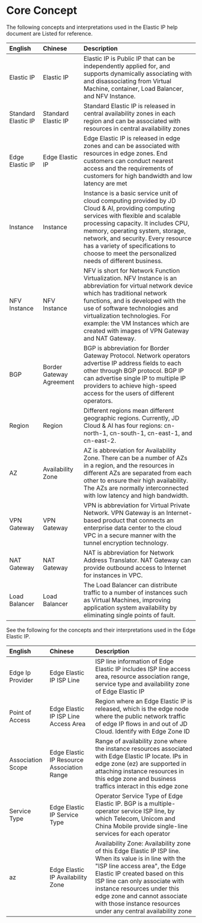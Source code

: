 # Core Concept
The following concepts and interpretations used in the Elastic IP help document are Listed for reference.

| English | Chinese | Description |
| :- | :- | :- |
| Elastic IP | Elastic IP | Elastic IP is Public IP that can be independently applied for, and supports dynamically associating with and disassociating from Virtual Machine, container, Load Balancer, and NFV Instance.
| Standard Elastic IP | Standard Elastic IP | Standard Elastic IP is released in central availability zones in each region and can be associated with resources in central availability zones |
| Edge Elastic IP | Edge Elastic IP | Edge Elastic IP is released in edge zones and can be associated with resources in edge zones. End customers can conduct nearest access and the requirements of customers for high bandwidth and low latency are met |
| Instance | Instance |Instance is a basic service unit of cloud computing provided by JD Cloud & AI, providing computing services with flexible and scalable processing capacity. It includes CPU, memory, operating system, storage, network, and security. Every resource has a variety of specifications to choose to meet the personalized needs of different business. |
| NFV Instance | NFV Instance | NFV is short for Network Function Virtualization. NFV Instance is an abbreviation for virtual network device which has traditional network functions, and is developed with the use of software technologies and virtualization technologies. For example: the VM Instances which are created with images of VPN Gateway and NAT Gateway.|
| BGP | Border Gateway Agreement | BGP is abbreviation for Border Gateway Protocol. Network operators advertise IP address fields to each other through BGP protocol. BGP IP can advertise single IP to multiple IP providers to achieve high-speed access for the users of different operators.|
| Region | Region | Different regions mean different geographic regions. Currently, JD Cloud & AI has four regions: cn-north-1, cn-south-1, cn-east-1, and cn-east-2.
| AZ | Availability Zone | AZ is abbreviation for Availability Zone. There can be a number of AZs in a region, and the resources in different AZs are separated from each other to ensure their high availability. The AZs are normally interconnected with low latency and high bandwidth.
| VPN Gateway | VPN Gateway | VPN is abbreviation for Virtual Private Network. VPN Gateway is an Internet-based product that connects an enterprise data center to the cloud VPC in a secure manner with the tunnel encryption technology.
| NAT Gateway | NAT Gateway | NAT is abbreviation for Network Address Translator. NAT Gateway can provide outbound access to Internet for instances in VPC.
| Load Balancer | Load Balancer | The Load Balancer can distribute traffic to a number of instances such as Virtual Machines, improving application system availability by eliminating single points of fault.

See the following for the concepts and their interpretations used in the Edge Elastic IP.

| English | Chinese | Description |
| :- | :- | :- |
| Edge Ip Provider | Edge Elastic IP ISP Line | ISP line information of Edge Elastic IP includes ISP line access area, resource association range, service type and availability zone of Edge Elastic IP |
| Point of Access | Edge Elastic IP ISP Line Access Area | Region where an Edge Elastic IP is released, which is the edge node where the public network traffic of edge IP flows in and out of JD Cloud. Identify with Edge Zone ID |
| Association Scope| Edge Elastic IP Resource Association Range | Range of availability zone where the instance resources associated with Edge Elastic IP locate. IPs in edge zone (ez) are supported in attaching instance resources in this edge zone and business traffics interact in this edge zone|
| Service Type | Edge Elastic IP Service Type | Operator Service Type of Edge Elastic IP. BGP is a multiple-operator service ISP line, by which Telecom, Unicom and China Mobile provide single-line services for each operator |
| az | Edge Elastic IP Availability Zone | Availability Zone: Availability zone of this Edge Elastic IP ISP line. When its value is in line with the "ISP line access area", the Edge Elastic IP created based on this ISP line can only associate with instance resources under this edge zone and cannot associate with those instance resources under any central availability zone |
